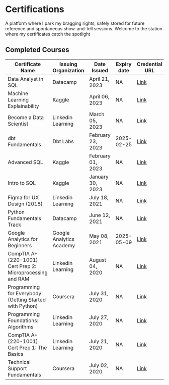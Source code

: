 # Certifications

 A platform where I park my bragging rights, safely stored for future reference and spontaneous show-and-tell sessions. Welcome to the station where my certificates catch the spotlight 
## Completed Courses

| Certificate Name                                           | Issuing Organization     | Date Issued       | Expiry date | Credential URL                                                                                                                                                        | 
| ---------------------------------------------------------- | ------------------------ | ----------------- | ----------- | --------------------------------------------------------------------------------------------------------------------------------------------------------------------- | 
| Data Analyst in SQL                                        | Datacamp                 | April 21, 2023    | NA          | [Link](https://www.datacamp.com/statement-of-accomplishment/track/f4405ea1610ea1741dd36eebab61fc223d59d8f8)                                                           | 
| Machine Learning Explainability                            | Kaggle                   | April 06, 2023    | NA          | [Link](https://www.kaggle.com/learn/certification/karmasta13/machine-learning-explainability)                                                                         | 
| Become a Data Scientist                                    | Linkedin Learning        | March 05, 2023    | NA          | [Link](https://github.com/karmasta13/Certificates-Station/blob/main/Certificate_Picture/Linkedin%20Learning/Become%20a%20Data%20Scientist.png)                        | 
| dbt Fundamentals                                           | Dbt Labs                 | February 23, 2023 | 2025-02-25  | [Link](https://www.credential.net/ce34d7a6-3019-4822-9ef3-bc024e17235c)                                                                                               | 
| Advanced SQL                                               | Kaggle                   | February 01, 2023 | NA          | [Link](https://www.kaggle.com/learn/certification/karmasta13/advanced-sql)                                                                                            | 
| Intro to SQL                                               | Kaggle                   | January 30, 2023  | NA          | [Link](https://www.kaggle.com/learn/certification/karmasta13/intro-to-sql)                                                                                            | 
| Figma for UX Design (2018)                                 | Linkedin Learning        | July 18, 2021     | NA          | [Link](https://github.com/karmasta13/Certificates-Station/blob/main/Certificate_Picture/Linkedin%20Learning/Figma%20for%20UX%20Design%20(2018).png)                   | 
| Python Fundamentals Track                                  | Datacamp                 | June 12, 2021     | NA          | [Link](https://www.datacamp.com/statement-of-accomplishment/track/2ab80d39e9b4134d72d6353213be9ebfae7ec839)                                                           | 
| Google Analytics for Beginners                             | Google Analytics Academy | May 08, 2021      | 2025-05-09  | [Link](https://analytics.google.com/analytics/academy/certificate/I2J_0nV9TGSQ5kGuRyN7hQ)                                                                             | 
| CompTIA A+ (220-1001) Cert Prep 2: Microprocessing and RAM | Linkedin Learning        | August 04, 2020   | NA          | [Link](nan)                                                                                                                                                           | 
| Programming for Everybody (Getting Started with Python)    | Coursera                 | July 31, 2020     | NA          | [Link](https://coursera.org/share/c1ac26c602f385a62c7b7de67cc89ff4)                                                                                                   | 
| Programming Foundations: Algorithms                        | Linkedin Learning        | July 27, 2020     | NA          | [Link](https://github.com/karmasta13/Certificates-Station/blob/main/Certificate_Picture/Linkedin%20Learning/Programming%20Foundations_Algorithms.png)                 | 
| CompTIA A+ (220-1001) Cert Prep 1: The Basics              | Linkedin Learning        | July 21, 2020     | NA          | [Link](https://github.com/karmasta13/Certificates-Station/blob/main/Certificate_Picture/Linkedin%20Learning/CompTIA%20A_plus_220-1001_Cert_Prep%201_The%20Basics.png) | 
| Technical Support Fundamentals                             | Coursera                 | July 02, 2020     | NA          | [Link](https://coursera.org/share/2164e2af4a46e1bb038a55f37132872d)                                                                                                   | 

<base target='_blank'>